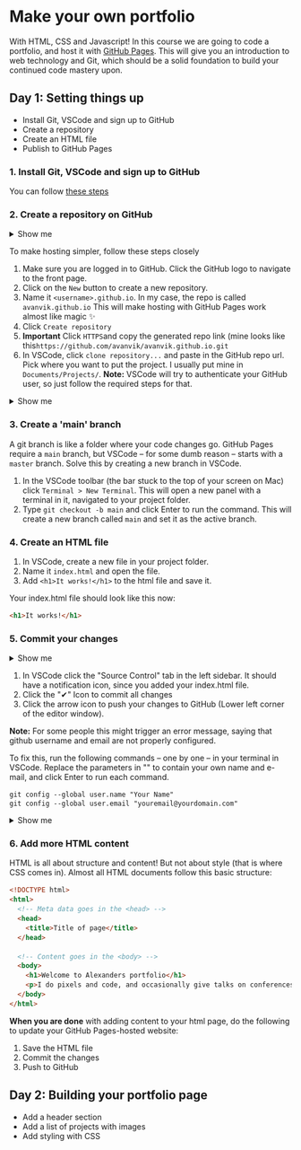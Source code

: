 # Make your own portfolio

With HTML, CSS and Javascript! In this course we are going to code a portfolio, and host it with [GitHub Pages](https://pages.github.com/). This will give you an introduction to web technology and Git, which should be a solid foundation to build your continued code mastery upon.

## Day 1: Setting things up

- Install Git, VSCode and sign up to GitHub
- Create a repository
- Create an HTML file
- Publish to GitHub Pages

### 1. Install Git, VSCode and sign up to GitHub

You can follow [these steps](./setup.md)

### 2. Create a repository on GitHub

<details>
	<summary>Show me</summary>

![Create repo](./assets/create-repo.gif)

</details>

To make hosting simpler, follow these steps closely

1. Make sure you are logged in to GitHub. Click the GitHub logo to navigate to the front page.
2. Click on the `New` button to create a new repository.
3. Name it `<username>.github.io`. In my case, the repo is called `avanvik.github.io` This will make hosting with GitHub Pages work almost like magic ✨
4. Click `Create repository`
5. **Important** Click `HTTPS`and copy the generated repo link (mine looks like this`https://github.com/avanvik/avanvik.github.io.git`
6. In VSCode, click `clone repository...` and paste in the GitHub repo url. Pick where you want to put the project. I usually put mine in `Documents/Projects/`. **Note:** VSCode will try to authenticate your GitHub user, so just follow the required steps for that.

<details>
	<summary>Show me</summary>

![Clone repo](./assets/clone-repo.gif)

</details>

### 3. Create a 'main' branch

A git branch is like a folder where your code changes go. GitHub Pages require a `main` branch, but VSCode – for some dumb reason – starts with a `master` branch. Solve this by creating a new branch in VSCode.

1. In the VSCode toolbar (the bar stuck to the top of your screen on Mac) click `Terminal > New Terminal`. This will open a new panel with a terminal in it, navigated to your project folder.
2. Type `git checkout -b main` and click Enter to run the command. This will create a new branch called `main` and set it as the active branch.

### 4. Create an HTML file

1. In VSCode, create a new file in your project folder.
2. Name it `index.html` and open the file.
3. Add `<h1>It works!</h1>` to the html file and save it.

Your index.html file should look like this now:

```html
<h1>It works!</h1>
```

### 5. Commit your changes

<details>
	<summary>Show me</summary>

![Commit changes GIF](./assets/add-and-commit.gif)

</details>

1. In VSCode click the "Source Control" tab in the left sidebar. It should have a notification icon, since you added your index.html file.
2. Click the "✔" Icon to commit all changes
3. Click the arrow icon to push your changes to GitHub (Lower left corner of the editor window).

**Note:** For some people this might trigger an error message, saying that github username and email are not properly configured.

To fix this, run the following commands – one by one – in your terminal in VSCode. Replace the parameters in "" to contain your own name and e-mail, and click Enter to run each command.

```
git config --global user.name "Your Name"
git config --global user.email "youremail@yourdomain.com"
```

<details>
	<summary>Show me</summary>

![Fix git in terminal](./assets/terminal.png)

</details>

### 6. Add more HTML content

HTML is all about structure and content! But not about style (that is where CSS comes in). Almost all HTML documents follow this basic structure:

```html
<!DOCTYPE html>
<html>
  <!-- Meta data goes in the <head> -->
  <head>
    <title>Title of page</title>
  </head>

  <!-- Content goes in the <body> -->
  <body>
    <h1>Welcome to Alexanders portfolio</h1>
    <p>I do pixels and code, and occasionally give talks on conferences</p>
  </body>
</html>
```

**When you are done** with adding content to your html page, do the following to update your GitHub Pages-hosted website:

1. Save the HTML file
2. Commit the changes
3. Push to GitHub

## Day 2: Building your portfolio page

- Add a header section
- Add a list of projects with images
- Add styling with CSS
